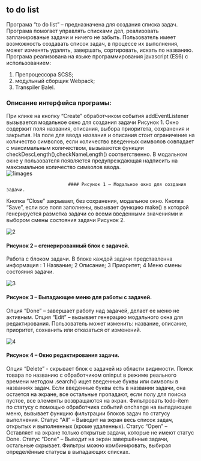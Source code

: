 ## to do list

Програма “to do list” – предназначена для создания списка задач. Програма помогает управлять списками дел, 
реализовать запланированые задачи и ничего не забыть.
Пользователь имеет возможность создавать список задач, в процессе их  выполнения, может изменять удалять, 
завершать, сортировать, искать по названию.
 Програма реализована на языке программирования javascript (ES6) c использованием:
1)	Препроцессора  SCSS;
2)	модульный сборщик Webpack;
3)	Transpiler Balel.
### Описание интерфейса програмы:
При клике на кнопку  “Create” обработчиком события addEventListener вызывается модальное окно  для создания 
задачи Рисунок 1. Окно содержит поля названия, описания, выбора приоритета, сохранения и закрытия. На поле для ввода названия
и описания стоит ограничение на количество символов, если количество введенных символов совпадает с максимальным количеством,
вызываются  функции checkDescLength(),checkNameLength() соответственно. В модальном окне у пользователя появляется предупреждающая 
надписить на максимальное количество символов ввода.                                                 
                           ![1images](https://user-images.githubusercontent.com/25788005/67792408-c38c7c80-fa81-11e9-87dd-9fe366b6c836.png)

                           #### Рисунок 1 – Модальное окно для создания задачи.

 Кнопка “Close” закрывает, без сохранения, модальное окно.
Кнопка “Save”, если все поля заполнены, вызывает функцию make() в которой генерируется разметка задачи со
всеми введенными значениями  и выбором смены состояния задачи Рисунок 2.  

![2](https://user-images.githubusercontent.com/25788005/67792492-e74fc280-fa81-11e9-9f2a-fe1f9af06f61.png)
   #### Рисунок 2 – сгенерированный блок с задачей.
Работа с блоком задачи.
В блоке каждой задачи представленна информация :
1 Название;
2 Описание;
3 Приоритет;
4 Меню смены состояния задачи.

![3](https://user-images.githubusercontent.com/25788005/67792502-ee76d080-fa81-11e9-9758-81dac89c3d76.png)
 #### Рисунок 3 – Выпадающее меню для работы с задачей.

Опция  “Done” – завершает работу над задачей, делает ее меню не активным.
 Опция “Edit” – вызывает генерацию модального окна для редактирования. Пользователь может изменить: название, 
 описание, приоритет, сохнанить или отказаться от изменений.

![4](https://user-images.githubusercontent.com/25788005/67792510-f2a2ee00-fa81-11e9-9df5-2f17772cc250.png)
 #### Рисунок 4 – Окно редактирования задачи.
Опция  “Delete”  -  скрывает блок с задачей из области видимости.
Поиск товара по названию с обработчиком oninput в режиме реального времени методом .search() ищет введенные буквы
или символы в названиях задач. Если введенные буквы есть в названии задачи, она остается на экране, все остальные
пропадают, если полу для поиска пустое, все элементы возвращаются на экран.
Фильтровать todo-item по статусу с помощью обработчика событий  onchange на  выпадающее меню, вызывает функцию 
фильтрации блоков задач по статусу выполнения.
Статус “All” – Выводит на экран весь список задач, открытых и выполненных (кроме   удаленных).
Статус “Open” – Оставляет на экране только открытые задачи, которые не имеют статус Done. 
Статус “Done” – Выводит на экран завершённые задачи, остальные скрывает.
Фильтры можно комбинировать, выбирая определённые статусы в выпадающих списках. 
